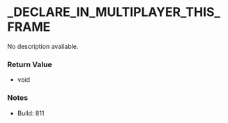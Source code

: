 # _DECLARE_IN_MULTIPLAYER_THIS_FRAME

No description available.

### Return Value
* void

### Notes
* Build: 811

